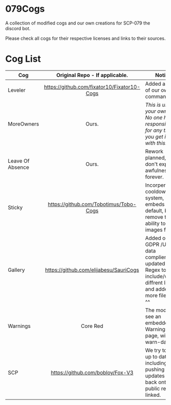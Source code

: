 # 079Cogs
A collection of modified cogs and our own creations for SCP-079 the discord bot.

Please check all cogs for their respective licenses and links to their sources.
# Cog List

| Cog       | Original Repo - If applicable.    | Notices |
| ------------- |:-------------:| ---|
| Leveler    | https://github.com/fixator10/Fixator10-Cogs | Added a couple of our own commands |
| MoreOwners      | Ours.      | *This is used at your own risk. No one holds responsibility for any trouble you get into with this.* |
| Leave Of Absence | Ours. | Rework planned, so don't expect awfulness forever. |
| Sticky | https://github.com/Tobotimus/Tobo-Cogs | Incorperating a cooldown system, embeds by default, but remove the ability to embed images for now.|
| Gallery | https://github.com/elijabesu/SauriCogs | Added own GDPR /User data complience, updated the Regex to include/whitelist diffrent links and added more file types ^^ |
| Warnings | Core Red | The mods get to see an embedded Warnings menu page, with a warn-date |
| SCP | https://github.com/bobloy/Fox-V3 | We try to keep it up to date - including pushing our updates here back onto the public repo linked. |